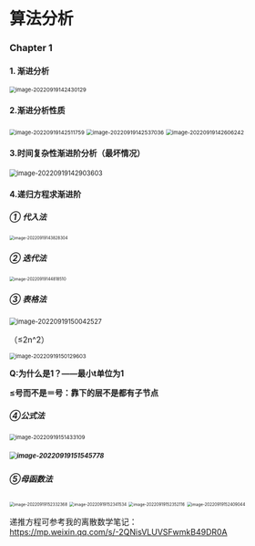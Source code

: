 # 算法分析

### Chapter 1

#### 1. 渐进分析

<img src="C:\Users\HaRry_\AppData\Roaming\Typora\typora-user-images\image-20220919142430129.png" alt="image-20220919142430129" style="zoom: 67%;" />

#### 2.渐进分析性质

<img src="C:\Users\HaRry_\AppData\Roaming\Typora\typora-user-images\image-20220919142511759.png" alt="image-20220919142511759" style="zoom:67%;" />

<img src="C:\Users\HaRry_\AppData\Roaming\Typora\typora-user-images\image-20220919142537036.png" alt="image-20220919142537036" style="zoom:67%;" />

<img src="C:\Users\HaRry_\AppData\Roaming\Typora\typora-user-images\image-20220919142606242.png" alt="image-20220919142606242" style="zoom:67%;" />

#### 3.时间复杂性渐进阶分析（最坏情况）

<img src="C:\Users\HaRry_\AppData\Roaming\Typora\typora-user-images\image-20220919142903603.png" alt="image-20220919142903603" style="zoom: 80%;" />

#### 4.递归方程求渐进阶

##### ① 代入法

<img src="C:\Users\HaRry_\AppData\Roaming\Typora\typora-user-images\image-20220919143828304.png" alt="image-20220919143828304" style="zoom: 50%;" />

##### ② 迭代法

<img src="C:\Users\HaRry_\AppData\Roaming\Typora\typora-user-images\image-20220919144818510.png" alt="image-20220919144818510" style="zoom: 50%;" />

##### ③ 表格法

<img src="C:\Users\HaRry_\AppData\Roaming\Typora\typora-user-images\image-20220919150042527.png" alt="image-20220919150042527" style="zoom: 80%;" />

（≤2n^2）

<img src="C:\Users\HaRry_\AppData\Roaming\Typora\typora-user-images\image-20220919150129603.png" alt="image-20220919150129603" style="zoom: 67%;" />

**Q:为什么是1？——最小t单位为1**

**≤号而不是＝号：靠下的层不是都有子节点**



##### ④公式法

<img src="C:\Users\HaRry_\AppData\Roaming\Typora\typora-user-images\image-20220919151433109.png" alt="image-20220919151433109" style="zoom:67%;" />

##### <img src="C:\Users\HaRry_\AppData\Roaming\Typora\typora-user-images\image-20220919151545778.png" alt="image-20220919151545778" style="zoom:80%;" />

##### ⑤母函数法

<img src="C:\Users\HaRry_\AppData\Roaming\Typora\typora-user-images\image-20220919152332368.png" alt="image-20220919152332368" style="zoom:50%;" />

<img src="C:\Users\HaRry_\AppData\Roaming\Typora\typora-user-images\image-20220919152341534.png" alt="image-20220919152341534" style="zoom:50%;" />

<img src="C:\Users\HaRry_\AppData\Roaming\Typora\typora-user-images\image-20220919152352116.png" alt="image-20220919152352116" style="zoom:50%;" />

<img src="C:\Users\HaRry_\AppData\Roaming\Typora\typora-user-images\image-20220919152409044.png" alt="image-20220919152409044" style="zoom:50%;" />

递推方程可参考我的离散数学笔记：https://mp.weixin.qq.com/s/-2QNisVLUVSFwmkB49DR0A